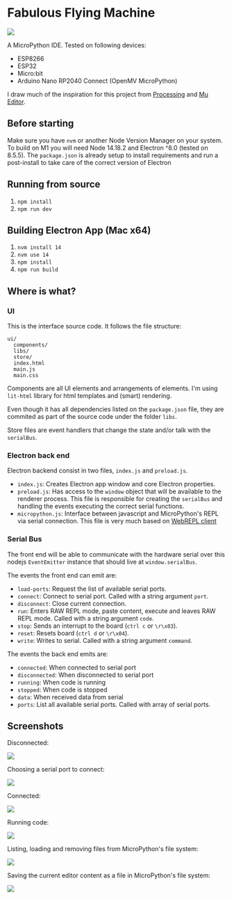 # Fabulous Flying Machine

![](docs/connected.png)

A MicroPython IDE. Tested on following devices:

- ESP8266
- ESP32
- Micro:bit
- Arduino Nano RP2040 Connect (OpenMV MicroPython)

I draw much of the inspiration for this project from [Processing](https://processing.org) and [Mu Editor](https://codewith.mu/).


## Before starting
Make sure you have `nvm` or another Node Version Manager on your system.
To build on M1 you will need Node 14.18.2 and Electron ^8.0 (tested on 8.5.5).
The `package.json` is already setup to install requirements and run a post-install to take care of the correct version of Electron


## Running from source
1. `npm install`
1. `npm run dev`


## Building Electron App (Mac x64)
1. `nvm install 14`
1. `nvm use 14`
1. `npm install`
1. `npm run build`

## Where is what?

### UI

This is the interface source code. It follows the file structure:

```
ui/
  components/
  libs/
  store/
  index.html
  main.js
  main.css
```

Components are all UI elements and arrangements of elements. I'm using `lit-html` library for html templates and (smart) rendering.

Even though it has all dependencies listed on the `package.json` file, they are commited as part of the source code under the folder `libs`.

Store files are event handlers that change the state and/or talk with the `serialBus`.


### Electron back end

Electron backend consist in two files, `index.js` and `preload.js`.

- `index.js`: Creates Electron app window and core Electron properties.
- `preload.js`: Has access to the `window` object that will be available to the renderer process. This file is responsible for creating the `serialBus` and handling the events executing the correct serial functions.
- `micropython.js`: Interface between javascript and MicroPython's REPL via serial connection. This file is very much based on [WebREPL client](https://github.com/murilopolese/webrepl-client)

### Serial Bus

The front end will be able to communicate with the hardware serial over this nodejs `EventEmitter` instance that should live at `window.serialBus`.

The events the front end can emit are:
- `load-ports`: Request the list of available serial ports.
- `connect`: Connect to serial port. Called with a string argument `port`.
- `disconnect`: Close current connection.
- `run`: Enters RAW REPL mode, paste content, execute and leaves RAW REPL mode. Called with a string argument `code`.
- `stop`: Sends an interrupt to the board (`ctrl c` or `\r\x03`).
- `reset`: Resets board (`ctrl d` or `\r\x04`).
- `write`: Writes to serial. Called with a string argument `command`.

The events the back end emits are:
- `connected`: When connected to serial port
- `disconnected`: When disconnected to serial port
- `running`: When code is running
- `stopped`: When code is stopped
- `data`: When received data from serial
- `ports`: List all available serial ports. Called with array of serial ports.

## Screenshots

Disconnected:

![](docs/disconnected.png)

Choosing a serial port to connect:

![](docs/port_dialog.png)

Connected:

![](docs/connected.png)

Running code:

![](docs/running.png)

Listing, loading and removing files from MicroPython's file system:

![](docs/download.png)

Saving the current editor content as a file in MicroPython's file system:

![](docs/upload.png)
